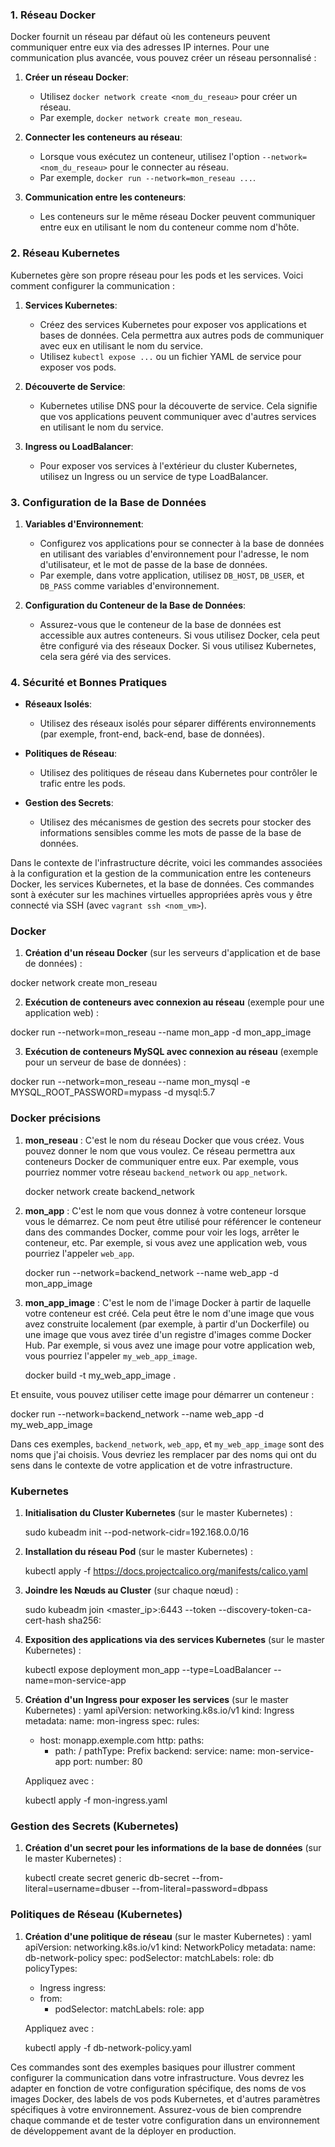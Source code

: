 ### 1. Réseau Docker

Docker fournit un réseau par défaut où les conteneurs peuvent communiquer entre eux via des adresses IP internes. Pour une communication plus avancée, vous pouvez créer un réseau personnalisé :

1. **Créer un réseau Docker**:
   - Utilisez `docker network create <nom_du_reseau>` pour créer un réseau.
   - Par exemple, `docker network create mon_reseau`.

2. **Connecter les conteneurs au réseau**:
   - Lorsque vous exécutez un conteneur, utilisez l'option `--network=<nom_du_reseau>` pour le connecter au réseau.
   - Par exemple, `docker run --network=mon_reseau ...`.

3. **Communication entre les conteneurs**:
   - Les conteneurs sur le même réseau Docker peuvent communiquer entre eux en utilisant le nom du conteneur comme nom d'hôte.

### 2. Réseau Kubernetes

Kubernetes gère son propre réseau pour les pods et les services. Voici comment configurer la communication :

1. **Services Kubernetes**:
   - Créez des services Kubernetes pour exposer vos applications et bases de données. Cela permettra aux autres pods de communiquer avec eux en utilisant le nom du service.
   - Utilisez `kubectl expose ...` ou un fichier YAML de service pour exposer vos pods.

2. **Découverte de Service**:
   - Kubernetes utilise DNS pour la découverte de service. Cela signifie que vos applications peuvent communiquer avec d'autres services en utilisant le nom du service.

3. **Ingress ou LoadBalancer**:
   - Pour exposer vos services à l'extérieur du cluster Kubernetes, utilisez un Ingress ou un service de type LoadBalancer.

### 3. Configuration de la Base de Données

1. **Variables d'Environnement**:
   - Configurez vos applications pour se connecter à la base de données en utilisant des variables d'environnement pour l'adresse, le nom d'utilisateur, et le mot de passe de la base de données.
   - Par exemple, dans votre application, utilisez `DB_HOST`, `DB_USER`, et `DB_PASS` comme variables d'environnement.

2. **Configuration du Conteneur de la Base de Données**:
   - Assurez-vous que le conteneur de la base de données est accessible aux autres conteneurs. Si vous utilisez Docker, cela peut être configuré via des réseaux Docker. Si vous utilisez Kubernetes, cela sera géré via des services.

### 4. Sécurité et Bonnes Pratiques

- **Réseaux Isolés**:
  - Utilisez des réseaux isolés pour séparer différents environnements (par exemple, front-end, back-end, base de données).

- **Politiques de Réseau**:
  - Utilisez des politiques de réseau dans Kubernetes pour contrôler le trafic entre les pods.

- **Gestion des Secrets**:
  - Utilisez des mécanismes de gestion des secrets pour stocker des informations sensibles comme les mots de passe de la base de données.


Dans le contexte de l'infrastructure décrite, voici les commandes associées à la configuration et la gestion de la communication entre les conteneurs Docker, les services Kubernetes, et la base de données. Ces commandes sont à exécuter sur les machines virtuelles appropriées après vous y être connecté via SSH (avec `vagrant ssh <nom_vm>`).

### Docker

1. **Création d'un réseau Docker** (sur les serveurs d'application et de base de données) : 

docker network create mon_reseau
   

2. **Exécution de conteneurs avec connexion au réseau** (exemple pour une application web) : 

docker run --network=mon_reseau --name mon_app -d mon_app_image
   

3. **Exécution de conteneurs MySQL avec connexion au réseau** (exemple pour un serveur de base de données) : 

docker run --network=mon_reseau --name mon_mysql -e MYSQL_ROOT_PASSWORD=mypass -d mysql:5.7

### Docker précisions

1. **mon_reseau** : C'est le nom du réseau Docker que vous créez. Vous pouvez donner le nom que vous voulez. Ce réseau permettra aux conteneurs Docker de communiquer entre eux. Par exemple, vous pourriez nommer votre réseau `backend_network` ou `app_network`.

   docker network create backend_network

2. **mon_app** : C'est le nom que vous donnez à votre conteneur lorsque vous le démarrez. Ce nom peut être utilisé pour référencer le conteneur dans des commandes Docker, comme pour voir les logs, arrêter le conteneur, etc. Par exemple, si vous avez une application web, vous pourriez l'appeler `web_app`.

   docker run --network=backend_network --name web_app -d mon_app_image

3. **mon_app_image** : C'est le nom de l'image Docker à partir de laquelle votre conteneur est créé. Cela peut être le nom d'une image que vous avez construite localement (par exemple, à partir d'un Dockerfile) ou une image que vous avez tirée d'un registre d'images comme Docker Hub. Par exemple, si vous avez une image pour votre application web, vous pourriez l'appeler `my_web_app_image`.

   docker build -t my_web_app_image .

Et ensuite, vous pouvez utiliser cette image pour démarrer un conteneur :

   docker run --network=backend_network --name web_app -d my_web_app_image

Dans ces exemples, `backend_network`, `web_app`, et `my_web_app_image` sont des noms que j'ai choisis. Vous devriez les remplacer par des noms qui ont du sens dans le contexte de votre application et de votre infrastructure. 

### Kubernetes

1. **Initialisation du Cluster Kubernetes** (sur le master Kubernetes) :
   
   sudo kubeadm init --pod-network-cidr=192.168.0.0/16
   
2. **Installation du réseau Pod** (sur le master Kubernetes) :
   
   kubectl apply -f https://docs.projectcalico.org/manifests/calico.yaml
   
3. **Joindre les Nœuds au Cluster** (sur chaque nœud) :
   
   sudo kubeadm join <master_ip>:6443 --token <token> --discovery-token-ca-cert-hash sha256:<hash>
   
4. **Exposition des applications via des services Kubernetes** (sur le master Kubernetes) :
   
   kubectl expose deployment mon_app --type=LoadBalancer --name=mon-service-app
   
5. **Création d'un Ingress pour exposer les services** (sur le master Kubernetes) :
   yaml
   apiVersion: networking.k8s.io/v1
   kind: Ingress
   metadata:
     name: mon-ingress
   spec:
     rules:
     - host: monapp.exemple.com
       http:
         paths:
         - path: /
           pathType: Prefix
           backend:
             service:
               name: mon-service-app
               port:
                 number: 80
   
   Appliquez avec :
   
   kubectl apply -f mon-ingress.yaml
   
### Gestion des Secrets (Kubernetes)

1. **Création d'un secret pour les informations de la base de données** (sur le master Kubernetes) :
   
   kubectl create secret generic db-secret --from-literal=username=dbuser --from-literal=password=dbpass
   
### Politiques de Réseau (Kubernetes)

1. **Création d'une politique de réseau** (sur le master Kubernetes) :
   yaml
   apiVersion: networking.k8s.io/v1
   kind: NetworkPolicy
   metadata:
     name: db-network-policy
   spec:
     podSelector:
       matchLabels:
         role: db
     policyTypes:
     - Ingress
     ingress:
     - from:
       - podSelector:
           matchLabels:
             role: app
   
   Appliquez avec :
   
   kubectl apply -f db-network-policy.yaml
   

Ces commandes sont des exemples basiques pour illustrer comment configurer la communication dans votre infrastructure. Vous devrez les adapter en fonction de votre configuration spécifique, des noms de vos images Docker, des labels de vos pods Kubernetes, et d'autres paramètres spécifiques à votre environnement. Assurez-vous de bien comprendre chaque commande et de tester votre configuration dans un environnement de développement avant de la déployer en production.
